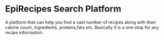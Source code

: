 # EpiRecipes Search Platform
 A platform that can help you find a vast number of recipes along with their calorie count, ingredients, proteins,fats etc. Basically it is a one stop for any recipe information.
